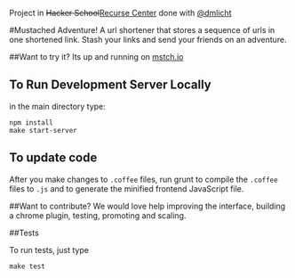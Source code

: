 Project in ~~Hacker School~~[Recurse Center](http://recurse.com/) done with [@dmlicht](http://github.com/dmlicht)

#Mustached Adventure!
A url shortener that stores a sequence of urls in one shortened link.
Stash your links and send your friends on an adventure.

##Want to try it?
Its up and running on [mstch.io](http://www.mstch.io/)

## To Run Development Server Locally

in the main directory type: 

```
npm install
make start-server
```

## To update code
After you make changes to `.coffee` files, run grunt to compile the `.coffee` files to `.js` and to generate the minified frontend JavaScript file.

##Want to contribute?
We would love help improving the interface, building a chrome plugin, testing, promoting and scaling.

##Tests

To run tests, just type
```
make test
```
